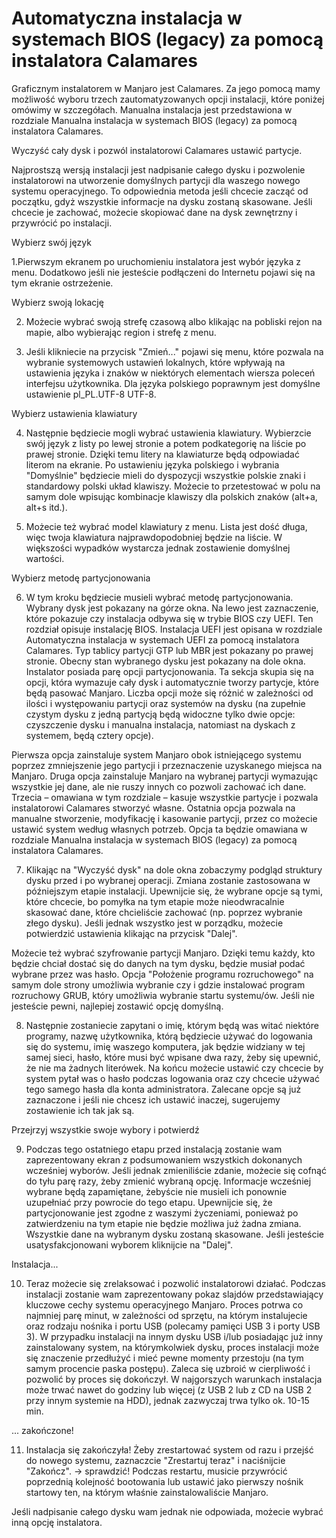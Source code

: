 ﻿# Automatyczna instalacja w systemach BIOS (legacy) za pomocą instalatora Calamares


Graficznym instalatorem w Manjaro jest Calamares. Za jego pomocą mamy możliwość wyboru trzech zautomatyzowanych opcji instalacji, które poniżej omówimy w szczegółach. Manualna instalacja jest przedstawiona w rozdziale Manualna instalacja w systemach BIOS (legacy) za pomocą instalatora Calamares.

Wyczyść cały dysk i pozwól instalatorowi Calamares ustawić partycje.

Najprostszą wersją instalacji jest nadpisanie całego dysku i pozwolenie instalatorowi na utworzenie domyślnych partycji dla waszego nowego systemu operacyjnego. To odpowiednia metoda jeśli chcecie zacząć od początku, gdyż wszystkie informacje na dysku zostaną skasowane. Jeśli chcecie je zachować, możecie skopiować dane na dysk zewnętrzny i przywrócić po instalacji.

Wybierz swój język

1.Pierwszym ekranem po uruchomieniu instalatora jest wybór języka z menu. Dodatkowo jeśli nie jesteście podłączeni do Internetu pojawi się na tym ekranie ostrzeżenie.

Wybierz swoją lokację

2. Możecie wybrać swoją strefę czasową albo klikając na pobliski rejon na mapie, albo wybierając region i strefę z menu.

3. Jeśli klikniecie na przycisk "Zmień..." pojawi się menu, które pozwala na wybranie systemowych ustawień lokalnych, które wpływają na ustawienia języka i znaków w niektórych elementach wiersza poleceń interfejsu użytkownika. Dla języka polskiego poprawnym jest domyślne ustawienie pl_PL.UTF-8 UTF-8.

Wybierz ustawienia klawiatury

4. Następnie będziecie mogli wybrać ustawienia klawiatury. Wybierzcie swój język z listy po lewej stronie a potem podkategorię na liście po prawej stronie. Dzięki temu litery na klawiaturze będą odpowiadać literom na ekranie. Po ustawieniu języka polskiego i wybrania "Domyślnie" będziecie mieli do dyspozycji wszystkie polskie znaki i standardowy polski układ klawiszy. Możecie to przetestować w polu na samym dole wpisując kombinacje klawiszy dla polskich znaków (alt+a, alt+s itd.).

5. Możecie też wybrać model klawiatury z menu. Lista jest dość długa, więc twoja klawiatura najprawdopodobniej będzie na liście. W większości wypadków wystarcza jednak zostawienie domyślnej wartości.

Wybierz metodę partycjonowania

6. W tym kroku będziecie musieli wybrać metodę partycjonowania. Wybrany dysk jest pokazany na górze okna. Na lewo jest zaznaczenie, które pokazuje czy instalacja odbywa się w trybie BIOS czy UEFI. Ten rozdział opisuje instalację BIOS. Instalacja UEFI jest opisana w rozdziale Automatyczna instalacja w systemach UEFI za pomocą instalatora Calamares. Typ tablicy partycji GTP lub MBR jest pokazany po prawej stronie. Obecny stan wybranego dysku jest pokazany na dole okna. Instalator posiada parę opcji partycjonowania. Ta sekcja skupia się na opcji, która wymazuje cały dysk i automatycznie tworzy partycje, które będą pasować Manjaro. Liczba opcji może się różnić w zależności od ilości i występowaniu partycji oraz systemów na dysku (na zupełnie czystym dysku z jedną partycją będą widoczne tylko dwie opcje: czyszczenie dysku i manualna instalacja, natomiast na dyskach z systemem, będą cztery opcje).

Pierwsza opcja zainstaluje system Manjaro obok istniejącego systemu poprzez zmniejszenie jego partycji i przeznaczenie uzyskanego miejsca na Manjaro. Druga opcja zainstaluje Manjaro na wybranej partycji wymazując wszystkie jej dane, ale nie ruszy innych co pozwoli zachować ich dane. Trzecia – omawiana w tym rozdziale – kasuje wszystkie partycje i pozwala instalatorowi Calamares stworzyć własne. Ostatnia opcja pozwala na manualne stworzenie, modyfikację i kasowanie partycji, przez co możecie ustawić system według własnych potrzeb. Opcja ta będzie omawiana w rozdziale Manualna instalacja w systemach BIOS (legacy) za pomocą instalatora Calamares.

7. Klikając na "Wyczyść dysk" na dole okna zobaczymy podgląd struktury dysku przed i po wybranej operacji. Zmiana zostanie zastosowana w późniejszym etapie instalacji. Upewnijcie się, że wybrane opcje są tymi, które chcecie, bo pomyłka na tym etapie może nieodwracalnie skasować dane, które chcieliście zachować (np. poprzez wybranie złego dysku). Jeśli jednak wszystko jest w porządku, możecie potwierdzić ustawienia klikając na przycisk "Dalej".

Możecie też wybrać szyfrowanie partycji Manjaro. Dzięki temu każdy, kto będzie chciał dostać się do danych na tym dysku, będzie musiał podać wybrane przez was hasło.
Opcja "Położenie programu rozruchowego" na samym dole strony umożliwia wybranie czy i gdzie instalować program rozruchowy GRUB, który umożliwia wybranie startu systemu/ów. Jeśli nie jesteście pewni, najlepiej zostawić opcję domyślną.

8. Następnie zostaniecie zapytani o imię, którym będą was witać niektóre programy, nazwę użytkownika, którą będziecie używać do logowania się do systemu, imię waszego komputera, jak będzie widziany w tej samej sieci, hasło, które musi być wpisane dwa razy, żeby się upewnić, że nie ma żadnych literówek. Na końcu możecie ustawić czy chcecie by system pytał was o hasło podczas logowania oraz czy chcecie używać tego samego hasła dla konta administratora. Zalecane opcje są już zaznaczone i jeśli nie chcesz ich ustawić inaczej, sugerujemy zostawienie ich tak jak są.

Przejrzyj wszystkie swoje wybory i potwierdź

9. Podczas tego ostatniego etapu przed instalacją zostanie wam zaprezentowany ekran z podsumowaniem wszystkich dokonanych wcześniej wyborów. Jeśli jednak zmieniliście zdanie, możecie się cofnąć do tyłu parę razy, żeby zmienić wybraną opcję. Informacje wcześniej wybrane będą zapamiętane, żebyście nie musieli ich ponownie uzupełniać przy powrocie do tego etapu. Upewnijcie się, że partycjonowanie jest zgodne z waszymi życzeniami, ponieważ po zatwierdzeniu na tym etapie nie będzie możliwa już żadna zmiana. Wszystkie dane na wybranym dysku zostaną skasowane. Jeśli jesteście usatysfakcjonowani wyborem kliknijcie na "Dalej".

Instalacja...

10. Teraz możecie się zrelaksować i pozwolić instalatorowi działać. Podczas instalacji zostanie wam zaprezentowany pokaz slajdów przedstawiający kluczowe cechy systemu operacyjnego Manjaro. Proces potrwa co najmniej parę minut, w zależności od sprzętu, na którym instalujecie oraz rodzaju nośnika i portu USB (polecamy pamięci USB 3 i porty USB 3). W przypadku instalacji na innym dysku USB i/lub posiadając już inny zainstalowany system, na którymkolwiek dysku, proces instalacji może się znaczenie przedłużyć i mieć pewne momenty przestoju (na tym samym procencie paska postępu). Zaleca się uzbroić w cierpliwość i pozwolić by proces się dokończył. W najgorszych warunkach instalacja może trwać nawet do godziny lub więcej (z USB 2 lub z CD na USB 2 przy innym systemie na HDD), jednak zazwyczaj trwa tylko ok. 10-15 min.

... zakończone!

11. Instalacja się zakończyła! Żeby zrestartować system od razu i przejść do nowego systemu, zaznaczcie "Zrestartuj teraz" i naciśnijcie "Zakończ". -> sprawdzić! Podczas restartu, musicie przywrócić poprzednią kolejność bootowania lub ustawić jako pierwszy nośnik startowy ten, na którym właśnie zainstalowaliście Manjaro.

Jeśli nadpisanie całego dysku wam jednak nie odpowiada, możecie wybrać inną opcję instalatora.
